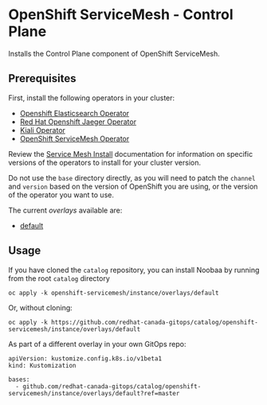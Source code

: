 # OpenShift ServiceMesh - Control Plane

Installs the Control Plane component of OpenShift ServiceMesh.

## Prerequisites

First, install the following operators in your cluster:

- [Openshift Elasticsearch Operator](../../elasticsearch-operator)
- [Red Hat Openshift Jaeger Operator](../../jaeger-operator)
- [Kiali Operator](../../kaili-operator)
- [OpenShift ServiceMesh Operator](../operator)

Review the [Service Mesh Install](https://docs.openshift.com/container-platform/4.7/service_mesh/v1x/installing-ossm.html#jaeger-operator-install-elasticsearch_installing-ossm-v1x) documentation for information on specific versions of the operators to install for your cluster version.

Do not use the `base` directory directly, as you will need to patch the `channel` and `version` based on the version of OpenShift you are using, or the version of the operator you want to use.

The current *overlays* available are:
* [default](overlays/default)

## Usage

If you have cloned the `catalog` repository, you can install Noobaa by running from the root `catalog` directory

```
oc apply -k openshift-servicemesh/instance/overlays/default
```

Or, without cloning:

```
oc apply -k https://github.com/redhat-canada-gitops/catalog/openshift-servicemesh/instance/overlays/default
```

As part of a different overlay in your own GitOps repo:

```
apiVersion: kustomize.config.k8s.io/v1beta1
kind: Kustomization

bases:
  - github.com/redhat-canada-gitops/catalog/openshift-servicemesh/instance/overlays/default?ref=master
```